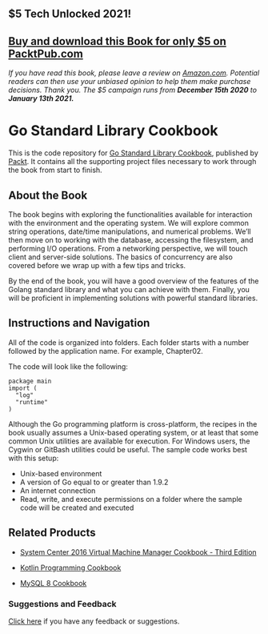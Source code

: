 ## $5 Tech Unlocked 2021!
[Buy and download this Book for only $5 on PacktPub.com](https://www.packtpub.com/product/go-standard-library-cookbook/9781788475273)
-----
*If you have read this book, please leave a review on [Amazon.com](https://www.amazon.com/gp/product/1788475275).     Potential readers can then use your unbiased opinion to help them make purchase decisions. Thank you. The $5 campaign         runs from __December 15th 2020__ to __January 13th 2021.__*

# Go Standard Library Cookbook
This is the code repository for [Go Standard Library Cookbook](https://www.packtpub.com/application-development/go-standard-library-cookbook?utm_source=github&utm_medium=repository&utm_campaign=9781788475273), published by [Packt](https://www.packtpub.com/?utm_source=github). It contains all the supporting project files necessary to work through the book from start to finish.
## About the Book
The book begins with exploring the functionalities available for interaction with the environment and the operating system. We will explore common string operations, date/time manipulations, and numerical problems. We’ll then move on to working with the database, accessing the filesystem, and performing I/O operations. From a networking perspective, we will touch client and server-side solutions. The basics of concurrency are also covered before we wrap up with a few tips and tricks.

By the end of the book, you will have a good overview of the features of the Golang standard library and what you can achieve with them. Finally, you will be proficient in implementing solutions with powerful standard libraries.
## Instructions and Navigation
All of the code is organized into folders. Each folder starts with a number followed by the application name. For example, Chapter02.



The code will look like the following:
```
package main
import (
  "log"
  "runtime"
)
```

Although the Go programming platform is cross-platform, the recipes in the book usually assumes a Unix-based operating system, or at least that some common Unix utilities are available for execution. For Windows users, the Cygwin or GitBash utilities could be useful. The sample code works best with this setup:

* Unix-based environment
* A version of Go equal to or greater than 1.9.2
* An internet connection
* Read, write, and execute permissions on a folder where the sample code will be created and executed

## Related Products
* [System Center 2016 Virtual Machine Manager Cookbook - Third Edition](https://www.packtpub.com/virtualization-and-cloud/system-center-2016-virtual-machine-manager-cookbook-third-edition?utm_source=github&utm_medium=repository&utm_campaign=9781785881480)

* [Kotlin Programming Cookbook](https://www.packtpub.com/application-development/kotlin-programming-cookbook?utm_source=github&utm_medium=repository&utm_campaign=9781788472142)

* [MySQL 8 Cookbook](https://www.packtpub.com/big-data-and-business-intelligence/mysql-8-cookbook?utm_source=github&utm_medium=repository&utm_campaign=9781788395809)

### Suggestions and Feedback
[Click here](https://docs.google.com/forms/d/e/1FAIpQLSe5qwunkGf6PUvzPirPDtuy1Du5Rlzew23UBp2S-P3wB-GcwQ/viewform) if you have any feedback or suggestions.
